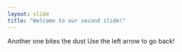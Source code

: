 ```yaml
---
layout: slide
title: "Welcome to our second slide!"
---
```

Another one bites the dust
Use the left arrow to go back!
